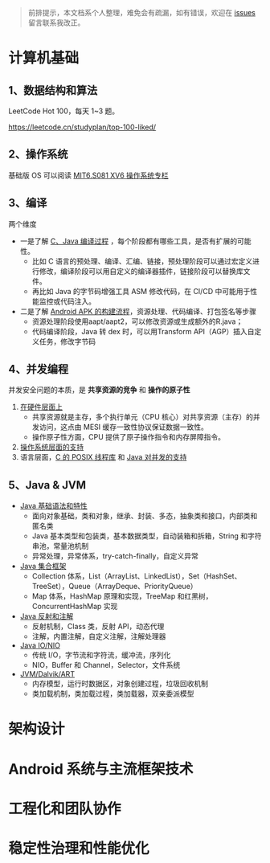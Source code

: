 
> 前排提示，本文档系个人整理，难免会有疏漏，如有错误，欢迎在 [issues](https://github.com/yibaoshan/yibaoshan/issues) 留言联系我改正。

# 计算机基础

## 1、数据结构和算法

LeetCode Hot 100，每天 1~3 题。

https://leetcode.cn/studyplan/top-100-liked/

## 2、操作系统

基础版 OS 可以阅读 [MIT6.S081 XV6 操作系统专栏](https://www.zhihu.com/column/c_1883164478474000252)

## 3、编译

两个维度

- 一是了解 [C、Java 编译过程](docs/计算机基础-编译-C&Java.md) ，每个阶段都有哪些工具，是否有扩展的可能性。
    - 比如 C 语言的预处理、编译、汇编、链接，预处理阶段可以通过宏定义进行修改，编译阶段可以用自定义的编译器插件，链接阶段可以替换库文件。
    - 再比如 Java 的字节码增强工具 ASM 修改代码，在 CI/CD 中可能用于性能监控或代码注入。
- 二是了解 [Android APK 的构建流程](docs/计算机基础-编译-Android.md)，资源处理、代码编译、打包签名等步骤
    - 资源处理阶段使用aapt/aapt2，可以修改资源或生成额外的R.java；
    - 代码编译阶段，Java 转 dex 时，可以用Transform API（AGP）插入自定义任务，修改字节码

## 4、并发编程

并发安全问题的本质，是 **共享资源的竞争** 和 **操作的原子性**

1. [在硬件层面上](docs/计算机基础-并发-硬件支持.md)
   - 共享资源就是主存，多个执行单元（CPU 核心）对共享资源（主存）的并发访问，这点由 MESI 缓存一致性协议保证数据一致性。
   - 操作原子性方面，CPU 提供了原子操作指令和内存屏障指令。
2. [操作系统层面的支持](docs/计算机基础-并发-操作系统.md)
3. 语言层面，[C 的 POSIX 线程库](docs/计算机基础-并发-语言-C.md) 和 [Java 对并发的支持](docs/计算机基础-并发-语言-Java.md)

## 5、Java & JVM

- [Java 基础语法和特性](docs/计算机基础-编程语言-Java-基础语法和特性.md)
  - 面向对象基础，类和对象，继承、封装、多态，抽象类和接口，内部类和匿名类
  - Java 基本类型和包装类，基本数据类型，自动装箱和拆箱，String 和字符串池，常量池机制
  - 异常处理，异常体系，try-catch-finally，自定义异常
- [Java 集合框架](docs/计算机基础-编程语言-Java-集合框架.md)
  - Collection 体系，List（ArrayList、LinkedList），Set（HashSet、TreeSet），Queue（ArrayDeque、PriorityQueue）
  - Map 体系，HashMap 原理和实现，TreeMap 和红黑树，ConcurrentHashMap 实现
- [Java 反射和注解](docs/计算机基础-编程语言-Java-反射和注解.md)
  - 反射机制，Class 类，反射 API，动态代理
  - 注解，内置注解，自定义注解，注解处理器
- [Java IO/NIO](docs/计算机基础-编程语言-Java-IO&NIO.md)
  - 传统 I/O，字节流和字符流，缓冲流，序列化
  - NIO，Buffer 和 Channel，Selector，文件系统
- [JVM/Dalvik/ART](docs/计算机基础-编程语言-Java-JVM.md)
  - 内存模型，运行时数据区，对象创建过程，垃圾回收机制
  - 类加载机制，类加载过程，类加载器，双亲委派模型

# 架构设计

# Android 系统与主流框架技术

# ⼯程化和团队协作

# 稳定性治理和性能优化

